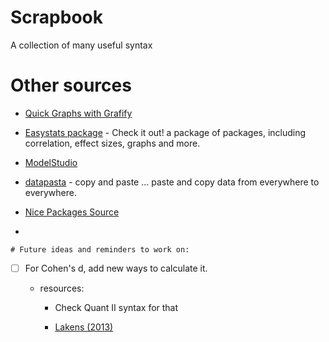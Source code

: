 # Scrapbook

A collection of many useful syntax

# Other sources

-   [Quick Graphs with Grafify](https://github.com/business-science/free_r_tips/blob/4e7aed93aa5bff2f98b85dd717bc3a4c019deb91/039_grafify/039_grafify.R)

-   [Easystats package](https://github.com/easystats/easystats.git) - Check it out! a package of packages, including correlation, effect sizes, graphs and more.

-   [ModelStudio](https://github.com/ModelOriented/modelStudio.git)

-   [datapasta](https://github.com/MilesMcBain/datapasta.git) - copy and paste ... paste and copy data from everywhere to everywhere.

-   [Nice Packages Source](https://www.computerworld.com/article/2921176/great-r-packages-for-data-import-wrangling-visualization.html)

-   

    # Future ideas and reminders to work on:

-   [ ] For Cohen's d, add new ways to calculate it.

    -   resources:

        -   Check Quant II syntax for that

        -   [Lakens (2013)](https://www.ncbi.nlm.nih.gov/pmc/articles/PMC3840331/pdf/fpsyg-04-00863.pdf)
